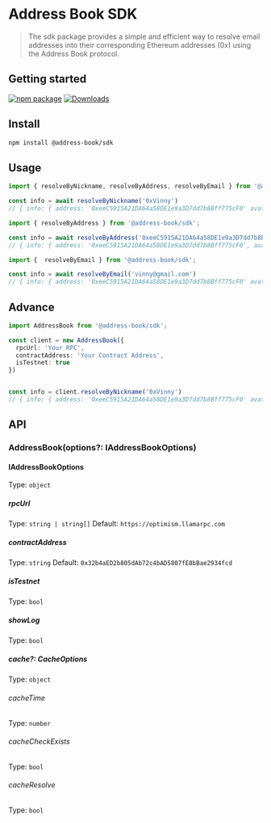 # Address Book SDK

> The sdk package provides a simple and efficient way to resolve email addresses into their corresponding Ethereum addresses (0x) using the Address Book protocol.

## Getting started

[![npm package][npm-img]][npm-url]
[![Downloads][downloads-img]][downloads-url]


## Install

```bash
npm install @address-book/sdk
```

## Usage

```ts
import { resolveByNickname, resolveByAddress, resolveByEmail } from '@address-book/sdk';

const info = await resolveByNickname('0xVinny')
// { info: { address: '0xeeC5915A21DA64a58DE1e9a3D7dd7b8Bff775cF0' avatar: 'base64...', nickname: '0xVinny', freeText: '...' } , resolvedAt: '...', resolvedBy: 'nickname' } 
```

```ts
import { resolveByAddress } from '@address-book/sdk';

const info = await resolveByAddress('0xeeC5915A21DA64a58DE1e9a3D7dd7b8Bff775cF0')
// { info: { address: '0xeeC5915A21DA64a58DE1e9a3D7dd7b8Bff775cF0', avatar: 'base64...', nickname: '0xVinny', freeText: '...' }, resolvedAt: '...', resolvedBy: 'address' } 
```


```ts
import {  resolveByEmail } from '@address-book/sdk';

const info = await resolveByEmail('vinny@gmail.com')
// { info: { address: '0xeeC5915A21DA64a58DE1e9a3D7dd7b8Bff775cF0' avatar: 'base64...', email: 'vinny@gmail.com', freeText: '...' }, resolvedAt: '...', resolvedBy: 'email' } 
```

## Advance

```ts
import AddressBook from '@address-book/sdk';

const client = new AddressBook({
  rpcUrl: 'Your RPC',
  contractAddress: 'Your Contract Address',
  isTestnet: true  
})


const info = client.resolveByNickname('0xVinny')
// { info: { address: '0xeeC5915A21DA64a58DE1e9a3D7dd7b8Bff775cF0' avatar: 'base64...', nickname: '0xVinny', freeText: '...' } , resolvedAt: '...', resolvedBy: 'nickname' } 
```

## API

### AddressBook(options?: IAddressBookOptions)

#### IAddressBookOptions

Type: `object`

##### rpcUrl

Type: `string | string[]` 
Default: `https://optimism.llamarpc.com`

##### contractAddress

Type: `string`
Default: `0x32b4aED2b805dAb72c4bAD5807fE8bBae2934fcd`

##### isTestnet

Type: `bool`

##### showLog

Type: `bool`

##### cache?: CacheOptions

Type: `object`

###### cacheTime
Type: `number`

###### cacheCheckExists
Type: `bool`

###### cacheResolve
Type: `bool`



[downloads-img]:https://img.shields.io/npm/dt/@address-book/sdk
[downloads-url]:https://www.npmtrends.com/@address-book/sdk
[npm-img]:https://img.shields.io/npm/v/@address-book/sdk
[npm-url]:https://www.npmjs.com/package/@address-book/sdk